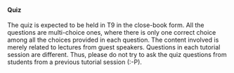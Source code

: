 #### Quiz

The quiz is expected to be held in T9 in the close-book form. All the questions are multi-choice ones, where there is only one correct choice among all the choices provided in each question. The content involved is merely related to lectures from guest speakers. Questions in each tutorial session are different. Thus, please do not try to ask the quiz questions from students from a previous tutorial session (:-P). 
